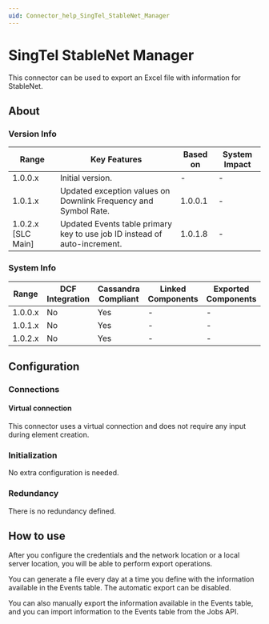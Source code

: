 ```yaml
---
uid: Connector_help_SingTel_StableNet_Manager
---
```


# SingTel StableNet Manager

This connector can be used to export an Excel file with information for StableNet.

## About

### Version Info

| Range              | Key Features                                                            | Based on   | System Impact   |
|----------------------|---------------------------------------------------------------------------|--------------|-------------------|
| 1.0.0.x              | Initial version.                                                          | -            | -                 |
| 1.0.1.x              | Updated exception values on Downlink Frequency and Symbol Rate.           | 1.0.0.1      | -                 |
| 1.0.2.x [SLC Main]   | Updated Events table primary key to use job ID instead of auto-increment. | 1.0.1.8      | -                 |

### System Info

| Range     | DCF Integration     | Cassandra Compliant     | Linked Components     | Exported Components     |
|-----------|---------------------|-------------------------|-----------------------|-------------------------|
| 1.0.0.x   | No                  | Yes                     | -                     | -                       |
| 1.0.1.x   | No                  | Yes                     | -                     | -                       |
| 1.0.2.x   | No                  | Yes                     | -                     | -                       |

## Configuration

### Connections

#### Virtual connection

This connector uses a virtual connection and does not require any input during element creation.

### Initialization

No extra configuration is needed.

### Redundancy

There is no redundancy defined.

## How to use

After you configure the credentials and the network location or a local server location, you will be able to perform export operations.

You can generate a file every day at a time you define with the information available in the Events table. The automatic export can be disabled.

You can also manually export the information available in the Events table, and you can import information to the Events table from the Jobs API.

